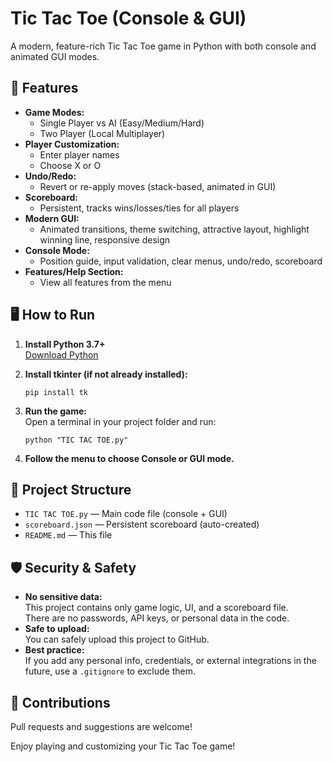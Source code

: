 # Tic Tac Toe (Console & GUI)

A modern, feature-rich Tic Tac Toe game in Python with both console and animated GUI modes.

## 🚀 Features

- **Game Modes:**  
  - Single Player vs AI (Easy/Medium/Hard)
  - Two Player (Local Multiplayer)
- **Player Customization:**  
  - Enter player names
  - Choose X or O
- **Undo/Redo:**  
  - Revert or re-apply moves (stack-based, animated in GUI)
- **Scoreboard:**  
  - Persistent, tracks wins/losses/ties for all players
- **Modern GUI:**  
  - Animated transitions, theme switching, attractive layout, highlight winning line, responsive design
- **Console Mode:**  
  - Position guide, input validation, clear menus, undo/redo, scoreboard
- **Features/Help Section:**  
  - View all features from the menu

## 🖥️ How to Run

1. **Install Python 3.7+**  
   [Download Python](https://www.python.org/downloads/)

2. **Install tkinter (if not already installed):**  
   ```
   pip install tk
   ```

3. **Run the game:**  
   Open a terminal in your project folder and run:
   ```
   python "TIC TAC TOE.py"
   ```

4. **Follow the menu to choose Console or GUI mode.**

## 📁 Project Structure

- `TIC TAC TOE.py` — Main code file (console + GUI)
- `scoreboard.json` — Persistent scoreboard (auto-created)
- `README.md` — This file

## 🛡️ Security & Safety

- **No sensitive data:**  
  This project contains only game logic, UI, and a scoreboard file.  
  There are no passwords, API keys, or personal data in the code.
- **Safe to upload:**  
  You can safely upload this project to GitHub.
- **Best practice:**  
  If you add any personal info, credentials, or external integrations in the future, use a `.gitignore` to exclude them.

## 🤝 Contributions

Pull requests and suggestions are welcome!

Enjoy playing and customizing your Tic Tac Toe game! 
